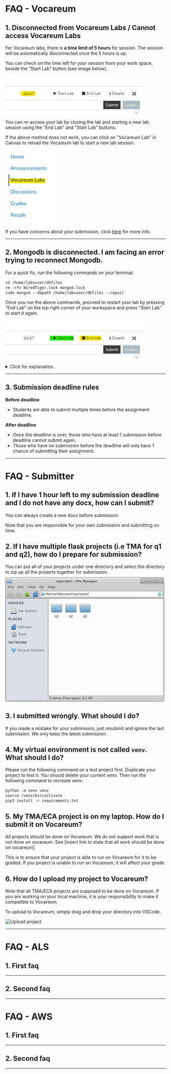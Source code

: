 # FAQ - Vocareum

## 1. Disconnected from Vocareum Labs / Cannot access Vocareum Labs

For Vocareum labs, there is **a time limit of 5 hours** for session. The session will be automatically disconnected once the 5 hours is up. 

You can check on the time left for your session from your work space, beside the “Start Lab” button (see image below). 

![Session Time](images/voc-session-time.png)

You can re-access your lab by closing the lab and starting a new lab session using the "End Lab" and "Start Lab" buttons. 


If the above method does not work, you can click on "Vocareum Lab" in Canvas to reload the Vocareum lab to start a new lab session.

![Start/End Lab](images/voc-canvas.png)


If you have concerns about your submission, click [here](#3-submission-deadline-rules) for more info.

---

## 2. Mongodb is disconnected. I am facing an error trying to reconnect Mongodb.

For a quick fix, run the following commands on your terminal.
```
cd /home/labsuser/dbfiles
rm -rfv WiredTiger.lock mongod.lock
sudo mongod --dbpath /home/labsuser/dbfiles --repair
```

Once you run the above commands, proceed to restart your lab by pressing “End Lab” on the top right corner of your workspace and press “Start Lab” to start it again.

![Start/End Lab](images/voc-start-end.png)


<details>
  <summary>Click for explanation.</summary>  
Usually when this happens, it means that the previous Mongodb run was not logged off properly and the lock file was not removed. The commands above try to remove hte lock file.

</details>

---

## 3. Submission deadline rules


**Before deadline**
- Students are able to submit multiple times before the assignment deadline. 

**After deadline**
- Once the deadline is over, those who have at least 1 submission before deadline cannot submit again. 
- Those who have no submission before the deadline will only have 1 chance of submitting their assignment.

---

# FAQ - Submitter

## 1. If I have 1 hour left to my submission deadline and I do not have any docx, how can I submit?
You can always create a new docx before submission.

Note that you are responsible for your own submission and submitting on time.

## 2. If I have multiple flask projects (i.e TMA for q1 and q2), how do I prepare for submission?

You can put all of your projects under one directory and select the directory to zip up all the projects together for submission. 
![Multiple projects](images/multiple_qns.png)

## 3. I submitted wrongly. What should I do?

If you made a mistake for your submission, just resubmit and ignore the last submission. We only keep the latest submission. 

## 4. My virtual environment is not called `venv`. What should I do?

Please run the following command on a test project first. Duplicate your project to test it. You should delete your current venv. Then run the following command to recreate venv:
```
python -m venv venv
source /venv/bin/activate
pip3 install -r requirements.txt
```

## 5. My TMA/ECA project is on my laptop. How do I submit it on Vocareum?

All projects should be done on Vocareum. We do not support work that is not done on vocareum. See [insert link to state that all work should be done on vocareum].

This is to ensure that your project is able to run on Vocareum for it to be graded. If you project is unable to run on Vocareum, it will affect your grade.

## 6. How do I upload my project to Vocareum?

Note that all TMA/ECA projects are supposed to be done on Vocareum. If you are working on your local machine, it is your responsibility to make it compatible to Vocareum.

To upload to Vocareum, simply drag and drop your directory into VSCode. 

![Upload project](images/upload.gif)

---

# FAQ - ALS

## 1. First faq

---

## 2. Second faq

---
# FAQ - AWS

## 1. First faq

---
## 2. Second faq

---
